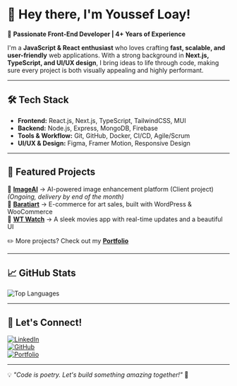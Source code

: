 # 👋 Hey there, I'm Youssef Loay!

🚀 **Passionate Front-End Developer | 4+ Years of Experience**

I'm a **JavaScript & React enthusiast** who loves crafting **fast, scalable, and user-friendly** web applications. With a strong background in **Next.js, TypeScript, and UI/UX design**, I bring ideas to life through code, making sure every project is both visually appealing and highly performant.

---

## 🛠️ Tech Stack

- **Frontend:** React.js, Next.js, TypeScript, TailwindCSS, MUI
- **Backend:** Node.js, Express, MongoDB, Firebase
- **Tools & Workflow:** Git, GitHub, Docker, CI/CD, Agile/Scrum
- **UI/UX & Design:** Figma, Framer Motion, Responsive Design

---

## 🌟 Featured Projects

🔹 **[ImageAI](https://github.com/youssefloay/ImageAI)** → AI-powered image enhancement platform (Client project) *(Ongoing, delivery by end of the month)*  
🔹 **[Baratiart](https://baratiart.com)** → E-commerce for art sales, built with WordPress & WooCommerce  
🔹 **[WT Watch](https://wtwatch.netlify.app/)** → A sleek movies app with real-time updates and a beautiful UI  

✏️ More projects? Check out my **[Portfolio](https://youssefloayportfolio.vercel.app)**

---

## 📈 GitHub Stats

![Top Languages](https://github-readme-stats.vercel.app/api/top-langs/?username=youssefloay&layout=compact&theme=tokyonight)  

---

## 📢 Let's Connect!

[![LinkedIn](https://img.shields.io/badge/LinkedIn-blue?style=for-the-badge&logo=linkedin)](https://linkedin.com/in/youssefloay)  
[![GitHub](https://img.shields.io/badge/GitHub-black?style=for-the-badge&logo=github)](https://github.com/youssefloay)  
[![Portfolio](https://img.shields.io/badge/Portfolio-green?style=for-the-badge&logo=web)](https://youssefloayportfolio.vercel.app)  

---

💡 *"Code is poetry. Let's build something amazing together!"* 🚀
